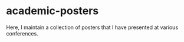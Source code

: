 # academic-posters
Here, I maintain a collection of posters that I have presented at various conferences.
